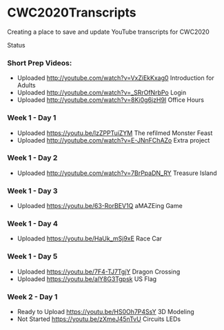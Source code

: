 # CWC2020Transcripts
Creating a place to save and update YouTube transcripts for CWC2020

Status
### Short Prep Videos:
 - Uploaded  http://youtube.com/watch?v=VxZiEkKxag0 Introduction for Adults
 - Uploaded  http://youtube.com/watch?v=_SRrOfNrbPo Login
 - Uploaded  http://youtube.com/watch?v=8Ki0g6jzH9I Office Hours
### Week 1 - Day 1
 - Uploaded https://youtu.be/lzZPPTuiZYM The refilmed Monster Feast
 - Uploaded  http://youtube.com/watch?v=E-JNnFChAZo Extra project 
### Week 1 - Day 2
 - Uploaded  http://youtube.com/watch?v=7BrPpaDN_RY Treasure Island
### Week 1 - Day 3
 - Uploaded https://youtu.be/63-RorBEV1Q aMAZEing Game
### Week 1 - Day 4
 - Uploaded https://youtu.be/HaUk_mSj9xE Race Car
 ### Week 1 - Day 5
 - Uploaded https://youtu.be/7F4-TJ7TgjY Dragon Crossing
 - Uploaded https://youtu.be/alY8G3Tgpsk US Flag
 
 ### Week 2 - Day 1
 - Ready to Upload https://youtu.be/HS0Oh7P4SsY 3D Modeling
 - Not Started https://youtu.be/zXmeJ45nTvU Circuits LEDs
